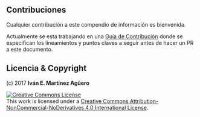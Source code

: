 ## Contribuciones

Cualquier contribución a este compendio de información es bienvenida.

Actualmente se esta trabajando en una [Guía de Contribución](CONTRIBUCION.md) donde se especifican los lineamientos y puntos claves a seguir antes de hacer un PR a este documento.


## Licencia & Copyright

(c) 2017 **Iván E. Martínez Agüero**

<a rel="license" href="http://creativecommons.org/licenses/by-nc-nd/4.0/"><img alt="Creative Commons License" style="border-width:0" src="https://i.creativecommons.org/l/by-nc-nd/4.0/88x31.png" /></a><br />This work is licensed under a <a rel="license" href="http://creativecommons.org/licenses/by-nc-nd/4.0/">Creative Commons Attribution-NonCommercial-NoDerivatives 4.0 International License</a>.
